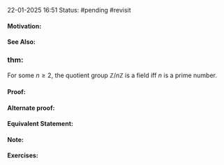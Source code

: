 22-01-2025 16:51
Status: #pending #revisit
#### Motivation:
#### See Also:
### thm: 
For some $n\geq{2}$, the quotient group $\mathbb{Z}/n\mathbb{Z}$ is a field iff $n$ is a prime number.
#### Proof:
#### Alternate proof:
#### Equivalent Statement:
#### Note:
#### Exercises:

